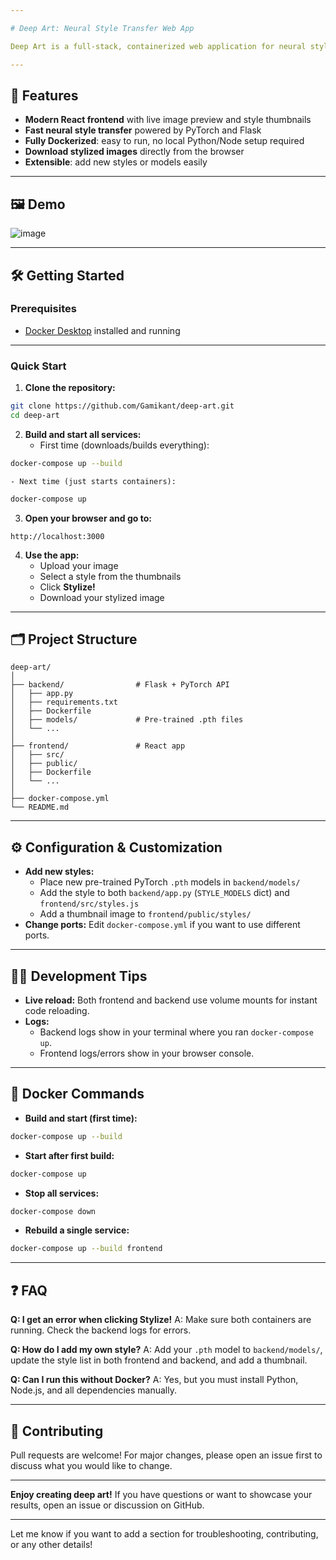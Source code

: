 ```yaml
---

# Deep Art: Neural Style Transfer Web App

Deep Art is a full-stack, containerized web application for neural style transfer. Users can upload an image, pick from a set of artistic styles, and instantly generate a stylized version using deep learning—all from a modern browser interface.

---
```


## 🚀 Features

- **Modern React frontend** with live image preview and style thumbnails
- **Fast neural style transfer** powered by PyTorch and Flask
- **Fully Dockerized**: easy to run, no local Python/Node setup required
- **Download stylized images** directly from the browser
- **Extensible**: add new styles or models easily

---

## 🖼️ Demo

![image](https://github.com/user-attachments/assets/13676f29-8812-4917-89fe-af748bcd9f78)

---

## 🛠️ Getting Started

### **Prerequisites**

- [Docker Desktop](https://www.docker.com/products/docker-desktop/) installed and running

---

### **Quick Start**

1. **Clone the repository:**

```sh
git clone https://github.com/Gamikant/deep-art.git
cd deep-art
```

2. **Build and start all services:**
    - First time (downloads/builds everything):

```sh
docker-compose up --build
```

    - Next time (just starts containers):

```sh
docker-compose up
```

3. **Open your browser and go to:**

```
http://localhost:3000
```

4. **Use the app:**
    - Upload your image
    - Select a style from the thumbnails
    - Click **Stylize!**
    - Download your stylized image

---

## 🗂️ Project Structure

```
deep-art/
│
├── backend/                # Flask + PyTorch API
│   ├── app.py
│   ├── requirements.txt
│   ├── Dockerfile
│   ├── models/             # Pre-trained .pth files
│   └── ...
│
├── frontend/               # React app
│   ├── src/
│   ├── public/
│   ├── Dockerfile
│   └── ...
│
├── docker-compose.yml
└── README.md
```


---

## ⚙️ Configuration \& Customization

- **Add new styles:**
    - Place new pre-trained PyTorch `.pth` models in `backend/models/`
    - Add the style to both `backend/app.py` (`STYLE_MODELS` dict) and `frontend/src/styles.js`
    - Add a thumbnail image to `frontend/public/styles/`
- **Change ports:**
Edit `docker-compose.yml` if you want to use different ports.

---

## 🧑‍💻 Development Tips

- **Live reload:**
Both frontend and backend use volume mounts for instant code reloading.
- **Logs:**
    - Backend logs show in your terminal where you ran `docker-compose up`.
    - Frontend logs/errors show in your browser console.

---

## 🐳 Docker Commands

- **Build and start (first time):**

```sh
docker-compose up --build
```

- **Start after first build:**

```sh
docker-compose up
```

- **Stop all services:**

```sh
docker-compose down
```

- **Rebuild a single service:**

```sh
docker-compose up --build frontend
```


---

## ❓ FAQ

**Q: I get an error when clicking Stylize!**
A: Make sure both containers are running. Check the backend logs for errors.

**Q: How do I add my own style?**
A: Add your `.pth` model to `backend/models/`, update the style list in both frontend and backend, and add a thumbnail.

**Q: Can I run this without Docker?**
A: Yes, but you must install Python, Node.js, and all dependencies manually.

---

## 🤝 Contributing

Pull requests are welcome! For major changes, please open an issue first to discuss what you would like to change.

---


**Enjoy creating deep art!**
If you have questions or want to showcase your results, open an issue or discussion on GitHub.

---

Let me know if you want to add a section for troubleshooting, contributing, or any other details!

